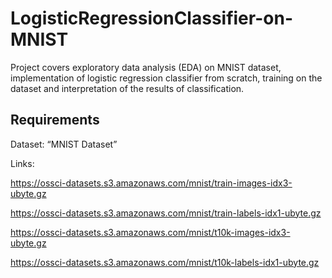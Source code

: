 # LogisticRegressionClassifier-on-MNIST
Project covers exploratory data analysis (EDA) on MNIST dataset, implementation of logistic regression classifier from scratch, training on the dataset and interpretation of the results of classification.
## Requirements
Dataset: “MNIST Dataset”

Links: 

https://ossci-datasets.s3.amazonaws.com/mnist/train-images-idx3-ubyte.gz

https://ossci-datasets.s3.amazonaws.com/mnist/train-labels-idx1-ubyte.gz

https://ossci-datasets.s3.amazonaws.com/mnist/t10k-images-idx3-ubyte.gz

https://ossci-datasets.s3.amazonaws.com/mnist/t10k-labels-idx1-ubyte.gz


